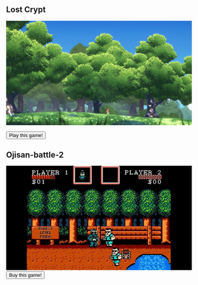 ## Lost Crypt
![Lost Crypt](img/image4.png "Lost Crypt")

<button name="button" onclick="https://tinjyuu.github.io/sample_webGL/sample01/index.html">Play this game!</button>

## Ojisan-battle-2
![Ojisan-battle-2](img/pixelperfect-2D_0.jpg "Ojisan-battle-2")
<button name="button" onclick="sample01/index.html">Buy this game!</button>